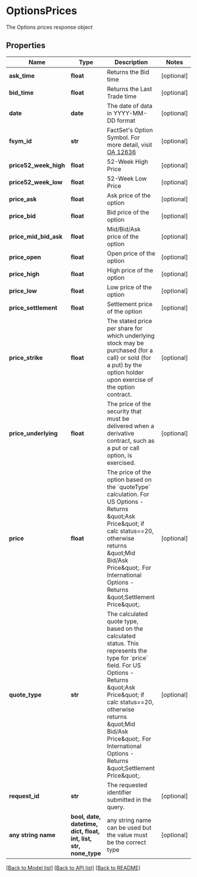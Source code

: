 # OptionsPrices

The Options prices response object

## Properties
Name | Type | Description | Notes
------------ | ------------- | ------------- | -------------
**ask_time** | **float** | Returns the Bid time | [optional] 
**bid_time** | **float** | Returns the Last Trade time | [optional] 
**date** | **date** | The date of data in YYYY-MM-DD format | [optional] 
**fsym_id** | **str** | FactSet&#39;s Option Symbol. For more detail, visit [OA 12636](https://my.apps.factset.com/oa/pages/12636#options) | [optional] 
**price52_week_high** | **float** | 52-Week High Price | [optional] 
**price52_week_low** | **float** | 52-Week Low Price | [optional] 
**price_ask** | **float** | Ask price of the option | [optional] 
**price_bid** | **float** | Bid price of the option | [optional] 
**price_mid_bid_ask** | **float** | Mid/Bid/Ask price of the option | [optional] 
**price_open** | **float** | Open price of the option | [optional] 
**price_high** | **float** | High price of the option | [optional] 
**price_low** | **float** | Low price of the option | [optional] 
**price_settlement** | **float** | Settlement price of the option | [optional] 
**price_strike** | **float** | The stated price per share for which underlying stock may be purchased (for a call) or sold (for a put) by the option holder upon exercise of the option contract. | [optional] 
**price_underlying** | **float** | The price of the security that must be delivered when a derivative contract, such as a put or call option, is exercised. | [optional] 
**price** | **float** | The price of the option based on the &#x60;quoteType&#x60; calculation. For US Options - Returns \&quot;Ask Price\&quot; if calc status&#x3D;&#x3D;20, otherwise returns \&quot;Mid Bid/Ask Price\&quot;. For International Options - Returns \&quot;Settlement Price\&quot;.  | [optional] 
**quote_type** | **str** | The calculated quote type, based on the calculated status. This represents the type for &#x60;price&#x60; field. For US Options - Returns \&quot;Ask Price\&quot; if calc status&#x3D;&#x3D;20, otherwise returns \&quot;Mid Bid/Ask Price\&quot;. For International Options - Returns \&quot;Settlement Price\&quot;.  | [optional] 
**request_id** | **str** | The requested identifier submitted in the query. | [optional] 
**any string name** | **bool, date, datetime, dict, float, int, list, str, none_type** | any string name can be used but the value must be the correct type | [optional]

[[Back to Model list]](../README.md#documentation-for-models) [[Back to API list]](../README.md#documentation-for-api-endpoints) [[Back to README]](../README.md)


